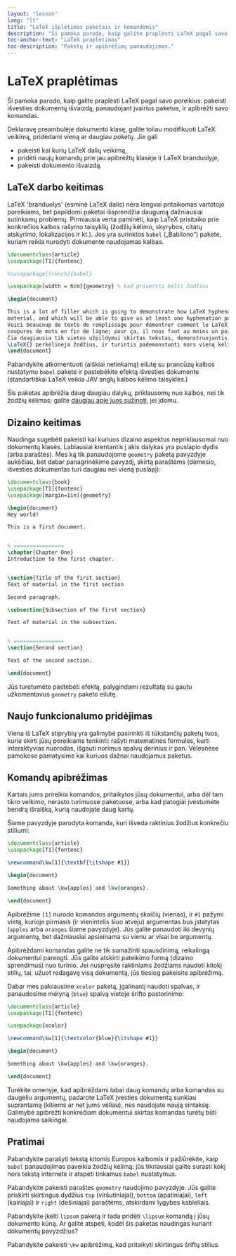 ```yaml
---
layout: "lesson"
lang: "lt"
title: "LaTeX išplėtimas paketais ir komandomis"
description: "Ši pamoka parodo, kaip galite praplėsti LaTeX pagal savo poreikius: pakeisti išvesties dokumentų išvaizdą, panaudojant įvairius paketus, ir apibrėžti savo komandas."
toc-anchor-text: "LaTeX praplėtimas"
toc-description: "Paketų ir apibrėžimų panaudojimas."
---
```


# LaTeX praplėtimas

<span
  class="summary">Ši pamoka parodo, kaip galite praplėsti LaTeX pagal savo poreikius: pakeisti išvesties dokumentų išvaizdą, panaudojant įvairius paketus, ir apibrėžti savo komandas.</span>

Deklaravę preambulėje dokumento klasę, galite toliau modifikuoti LaTeX veikimą, pridėdami vieną ar daugiau *paketų*. Jie gali

- pakeisti kai kurių LaTeX dalių veikimą,
- pridėti naujų komandų prie jau apibrėžtų klasėje ir LaTeX branduolyje,
- pakeisti dokumento išvaizdą.

## LaTeX darbo keitimas

LaTeX 'branduolys' (esminė LaTeX dalis) nėra lengvai pritaikomas vartotojo
poreikiams, bet papildomi paketai išsprendžia daugumą dažniausiai sutinkamų
problemų.  Pirmiausia verta paminėti, kaip LaTeX prisitaiko prie konkrečios
kalbos rašymo taisyklių (žodžių kėlimo, skyrybos, citatų atskyrimo,
lokalizacijos ir kt.).  Jos yra surinktos `babel` („Babilono“) pakete, kuriam
reikia nurodyti dokumente naudojamas kalbas.

```latex
\documentclass{article}
\usepackage[T1]{fontenc}

%\usepackage[french]{babel}

\usepackage[width = 6cm]{geometry} % kad priversti kelti žodžius

\begin{document}

This is a lot of filler which is going to demonstrate how LaTeX hyphenates
material, and which will be able to give us at least one hyphenation point.
Voici beaucoup de texte de remplissage pour démontrer comment le LaTeX s'occupe des
coupures de mots en fin de ligne; pour ça, il nous faut au moins un point de césure.
Čia daugiausia tik vietos užpildymui skirtas tekstas, demonstruojantis, kaip 
\LaTeX{} perkėlinėja žodžius, ir turintis pademonstuoti nors vieną kėlimą. 
\end{document}
```

Pabandykite atkomentuoti (aiškiai netinkamą) eilutę su prancūzų kalbos
nustatymu `babel` pakete ir pastebėkite efektą išvesties dokumente
(standartiškai LaTeX veikia JAV anglų kalbos kėlimo taisyklės.)

Šis paketas apibrėžia daug daugiau dalykų, priklausomų nuo kalbos, nei tik
žodžių kėlimas; galite [daugiau apie juos sužinoti](more-06), jei įdomu.


## Dizaino keitimas

Naudinga sugebėti pakeisti kai kuriuos dizaino aspektus nepriklausomai nuo
dokumentų klasės. Labiausiai krentantis į akis dalykas yra puslapio dydis
(arba paraštės). Mes ką tik panaudojome `geometry` paketą pavyzdyje aukščiau,
bet dabar panagrinėkime pavyzdį, skirtą paraštėms (dėmesio, išvesties
dokumentas turi daugiau nei vieną puslapį):

```latex
\documentclass{book}
\usepackage[T1]{fontenc}
\usepackage[margin=1in]{geometry}

\begin{document}
Hey world!

This is a first document.


% ================
\chapter{Chapter One}
Introduction to the first chapter.


\section{Title of the first section}
Text of material in the first section

Second paragraph.

\subsection{Subsection of the first section}

Text of material in the subsection.


% ================
\section{Second section}

Text of the second section.

\end{document}
```

Jūs turėtumėte pastebėti efektą, palygindami rezultatą su gautu užkomentavus
`geometry` paketo eilutę.

## Naujo funkcionalumo pridėjimas

Viena iš LaTeX stiprybių yra galimybė pasirinkti iš tūkstančių paketų tuos,
kurie skirti jūsų poreikiams tenkinti: rašyti matematines formules, kurti
interaktyvias nuorodas, išgauti norimus spalvų derinius ir pan.  Vėlesnėse
pamokose pamatysime kai kuriuos dažnai naudojamus paketus.


## Komandų apibrėžimas

Kartais jums prireikia komandos, pritaikytos jūsų dokumentui, arba dėl tam
tikro veikimo, nerasto turimuose paketuose, arba kad patogiai įvestumėte
bendrą išraišką, kurią naudojate daug kartų.

Šiame pavyzdyje parodyta komanda, kuri išveda raktinius žodžius konkrečiu stiliumi:

```latex
\documentclass{article}
\usepackage[T1]{fontenc}

\newcommand\kw[1]{\textbf{\itshape #1}}

\begin{document}

Something about \kw{apples} and \kw{oranges}.

\end{document}
```

Apibrėžime `[1]` nurodo komandos argumentų skaičių (vienas), ir `#1` pažymi
vietą, kurioje pirmasis (ir vienintelis šiuo atveju) argumentas bus įstatytas
(`apples` arba `oranges` šiame pavyzdyje). Jūs galite panaudoti iki devynių
argumentų, bet dažniausiai apsieinama su vienu ar visai be argumentų.

Apibrėždami komandas galite ne tik sumažinti spausdinimą, reikalingą
dokumentui parengti. Jūs galite atskirti pateikimo formą (dizaino sprendimus)
nuo turinio.  Jei nuspręsite raktiniams žodžiams naudoti kitokį stilių, tai,
užuot redagavę visą dokumentą, jūs tiesiog pakeisite apibrėžimą.

Dabar mes pakrausime `xcolor` paketą, įgalinantį naudoti spalvas, ir
panaudosime mėlyną (`blue`) spalvą vietoje šrifto pastorinimo:

```latex
\documentclass{article}
\usepackage[T1]{fontenc}

\usepackage{xcolor}

\newcommand\kw[1]{\textcolor{blue}{\itshape #1}}

\begin{document}

Something about \kw{apples} and \kw{oranges}.

\end{document}
```

Turėkite omenyje, kad apibrėždami labai daug komandų arba komandas su
daugeliu argumentų, padarote LaTeX įvesties dokumentą sunkiau suprantamą
(kitiems ar net jums vėliau), nes naudojate naują sintaksę.  Galimybė
apibrėžti konkrečiam dokumentui skirtas komandas turėtų būti naudojama
saikingai.

## Pratimai

Pabandykite parašyti tekstą kitomis Europos kalbomis ir pažiūrėkite, kaip
`babel` panaudojimas paveikia žodžių kėlimą: jūs tikriausiai galite surasti
kokį nors tekstą internete ir atspėti tinkamus `babel` nustatymus.

Pabandykite pakeisti paraštes `geometry` naudojimo pavyzdyje. Jūs galite
priskirti skirtingus dydžius `top` (viršutiniajai), `bottom` (apatiniajai),
`left` (kairiajai) ir `right` (dešiniajai) paraštėms, atskirdami lygybes
kableliais.

Pabandykite įkelti `lipsum` paketą ir tada pridėti `\lipsum` komandą į jūsų
dokumento kūną. Ar galite atspėti, kodėl šis paketas naudingas kuriant
dokumentų pavyzdžius?

Pabandykite pakeisti `\kw` apibrėžimą, kad pritaikyti skirtingus šriftų stilius. 
